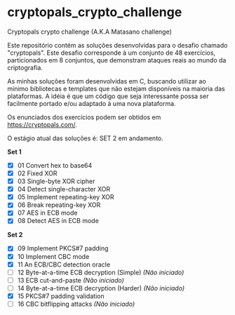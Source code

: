﻿# cryptopals_crypto_challenge

Cryptopals crypto challenge (A.K.A Matasano challenge)

Este repositório contém as soluções desenvolvidas para o desafio chamado "cryptopals". Este desafio corresponde à um conjunto de 48
exercícios, particionados em 8 conjuntos, que demonstram ataques reais ao mundo da criptografia.

As minhas soluções foram desenvolvidas em C, buscando utilizar ao mínimo bibliotecas e templates que não estejam disponíveis na maioria das
plataformas. A idéia é que um código que seja interessante possa ser facilmente portado e/ou adaptado à uma nova plataforma.

Os enunciados dos exercícios podem ser obtidos em https://cryptopals.com/.

O estágio atual das soluções é: SET 2 em andamento.

**Set 1**

- [x] 01 Convert hex to base64
- [x] 02 Fixed XOR
- [x] 03 Single-byte XOR cipher
- [x] 04 Detect single-character XOR
- [x] 05 Implement repeating-key XOR
- [x] 06 Break repeating-key XOR
- [x] 07 AES in ECB mode
- [x] 08 Detect AES in ECB mode

**Set 2**

- [x] 09 Implement PKCS#7 padding
- [x] 10 Implement CBC mode
- [x] 11 An ECB/CBC detection oracle
- [ ] 12 Byte-at-a-time ECB decryption (Simple) *(Não iniciado)*
- [ ] 13 ECB cut-and-paste *(Não iniciado)*
- [ ] 14 Byte-at-a-time ECB decryption (Harder) *(Não iniciado)*
- [x] 15 PKCS#7 padding validation
- [ ] 16 CBC bitflipping attacks *(Não iniciado)*
